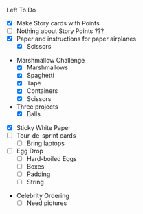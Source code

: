 Left To Do

- [x] Make Story cards with Points
- [ ] Nothing about Story Points ???
- [x] Paper and instructions for paper airplanes
  - [x] Scissors
- Marshmallow Challenge
  - [x] Marshmallows
  - [x] Spaghetti
  - [x] Tape
  - [x] Containers
  - [x] Scissors

- Three projects
    - [x] Balls

- [x] Sticky White Paper
- [ ] Tour-de-sprint cards
  - [ ] Bring laptops

- [ ] Egg Drop
  - [ ] Hard-boiled Eggs
  - [ ] Boxes
  - [ ] Padding
  - [ ] String

- Celebrity Ordering
  - [ ] Need pictures
